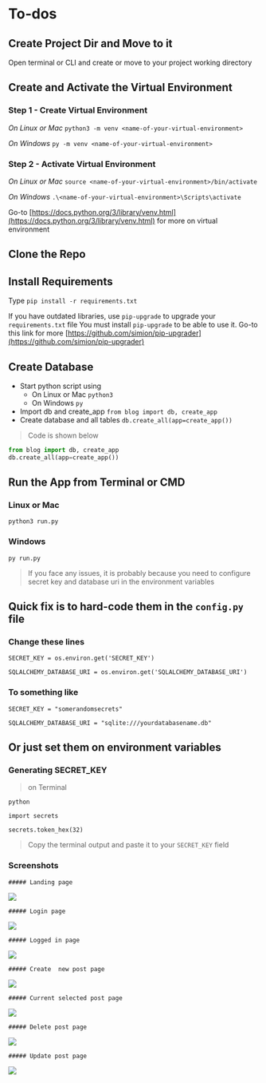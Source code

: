 # To-dos

## Create Project Dir and Move to it
Open terminal or CLI and create or move to your project working directory

## Create and Activate the Virtual Environment

### Step 1 - Create Virtual Environment
*On Linux or Mac* `python3 -m venv <name-of-your-virtual-environment>`

*On Windows* `py -m venv <name-of-your-virtual-environment>`

### Step 2 - Activate Virtual Environment

*On Linux or Mac* `source <name-of-your-virtual-environment>/bin/activate`

*On Windows* `.\<name-of-your-virtual-environment>\Scripts\activate`

Go-to [https://docs.python.org/3/library/venv.html](https://docs.python.org/3/library/venv.html) for more on virtual environment

## Clone the Repo

## Install Requirements
Type `pip install -r requirements.txt`

If you have outdated libraries, use `pip-upgrade` to upgrade your `requirements.txt` file
You must install `pip-upgrade` to be able to use it. Go-to this link for more [https://github.com/simion/pip-upgrader](https://github.com/simion/pip-upgrader)

## Create Database
* Start python script using
  * On Linux or Mac `python3`
  * On Windows `py`
* Import db and create_app `from blog import db, create_app`
* Create database and all tables `db.create_all(app=create_app())`

>Code is shown below

```python
from blog import db, create_app
db.create_all(app=create_app())
```

## Run the App from Terminal or CMD

### Linux or Mac
`python3 run.py`

### Windows
`py run.py`


>If you face any issues, it is probably because you need to configure secret key and database uri in the environment variables

## Quick fix is to hard-code them in the `config.py` file

### Change these lines
`SECRET_KEY = os.environ.get('SECRET_KEY')`

`SQLALCHEMY_DATABASE_URI = os.environ.get('SQLALCHEMY_DATABASE_URI')`

### To something like
`SECRET_KEY = "somerandomsecrets"`

`SQLALCHEMY_DATABASE_URI = "sqlite:///yourdatabasename.db"`

## Or just set them on environment variables

### Generating SECRET_KEY
>on Terminal

`python`

`import secrets`

`secrets.token_hex(32)`


> Copy the terminal output and paste it to your `SECRET_KEY` field


### Screenshots

` ##### Landing page `

![](https://github.com/bull-mawat-lang/lang-blog/blob/master/blog/static/app%20screenshots/home-1.png)


` ##### Login page `

![](https://github.com/bull-mawat-lang/lang-blog/blob/master/blog/static/app%20screenshots/login-1.png)


` ##### Logged in page `

![](https://github.com/bull-mawat-lang/lang-blog/blob/master/blog/static/app%20screenshots/Home-2.png)

` ##### Create  new post page `

![](https://github.com/bull-mawat-lang/lang-blog/blob/master/blog/static/app%20screenshots/post-1.png)

` ##### Current selected post page `

![](https://github.com/bull-mawat-lang/lang-blog/blob/master/blog/static/app%20screenshots/post-2-updatedelete.png)


` ##### Delete post page `

![](https://github.com/bull-mawat-lang/lang-blog/blob/master/blog/static/app%20screenshots/post-delete.png)


` ##### Update post page `

![](https://github.com/bull-mawat-lang/lang-blog/blob/master/blog/static/app%20screenshots/post-update.png)